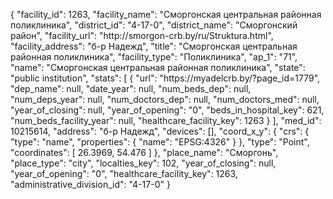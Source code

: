 {
    "facility_id": 1263,
    "facility_name": "Сморгонская центральная районная поликлиника",
    "district_id": "4-17-0",
    "district_name": "Сморгонский район",
    "facility_url": "http:\/\/smorgon-crb.by\/ru\/Struktura.html",
    "facility_address": "б-р Надежд",
    "title": "Сморгонская центральная районная поликлиника",
    "facility_type": "Поликлиника",
    "ap_1": "71",
    "name": "Сморгонская центральная районная поликлиника",
    "state": "public institution",
    "stats": [
        {
            "url": "https:\/\/myadelcrb.by\/?page_id=1779",
            "dep_name": null,
            "date_year": null,
            "num_beds_dep": null,
            "num_deps_year": null,
            "num_doctors_dep": null,
            "num_doctors_med": null,
            "year_of_closing": null,
            "year_of_opening": "0",
            "beds_in_hospital_key": 621,
            "num_beds_facility_year": null,
            "healthcare_facility_key": 1263
        }
    ],
    "med_id": 10215614,
    "address": "б-р Надежд",
    "devices": [],
    "coord_x_y": {
        "crs": {
            "type": "name",
            "properties": {
                "name": "EPSG:4326"
            }
        },
        "type": "Point",
        "coordinates": [
            26.3969,
            54.476
        ]
    },
    "place_name": "Сморгонь",
    "place_type": "city",
    "localties_key": 102,
    "year_of_closing": null,
    "year_of_opening": "0",
    "healthcare_facility_key": 1263,
    "administrative_division_id": "4-17-0"
}